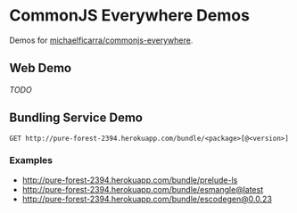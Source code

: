 CommonJS Everywhere Demos
=========================

Demos for [michaelficarra/commonjs-everywhere](https://github.com/michaelficarra/commonjs-everywhere).

## Web Demo

*TODO*

## Bundling Service Demo

    GET http://pure-forest-2394.herokuapp.com/bundle/<package>[@<version>]

### Examples

* http://pure-forest-2394.herokuapp.com/bundle/prelude-ls
* http://pure-forest-2394.herokuapp.com/bundle/esmangle@latest
* http://pure-forest-2394.herokuapp.com/bundle/escodegen@0.0.23
